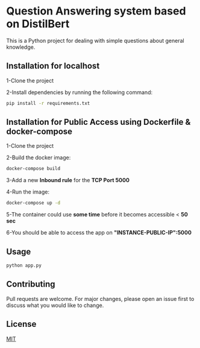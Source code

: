 # Question Answering system based on DistilBert 

This is a Python project for dealing with simple questions about general knowledge. 

## Installation for localhost

1-Clone the project

2-Install dependencies by running the following command:
```bash
pip install -r requirements.txt
```
## Installation for Public Access using Dockerfile & docker-compose

1-Clone the project

2-Build the docker image:
```bash
docker-compose build
```
3-Add a new __Inbound rule__ for the __TCP Port 5000__

4-Run the image:
```bash
docker-compose up -d
```
5-The container could use __some time__ before it becomes accessible < __50 sec__

6-You should be able to access the app on __"INSTANCE-PUBLIC-IP":5000__

## Usage

```python
python app.py
```

## Contributing
Pull requests are welcome. For major changes, please open an issue first to discuss what you would like to change.


## License
[MIT](https://choosealicense.com/licenses/mit/)
